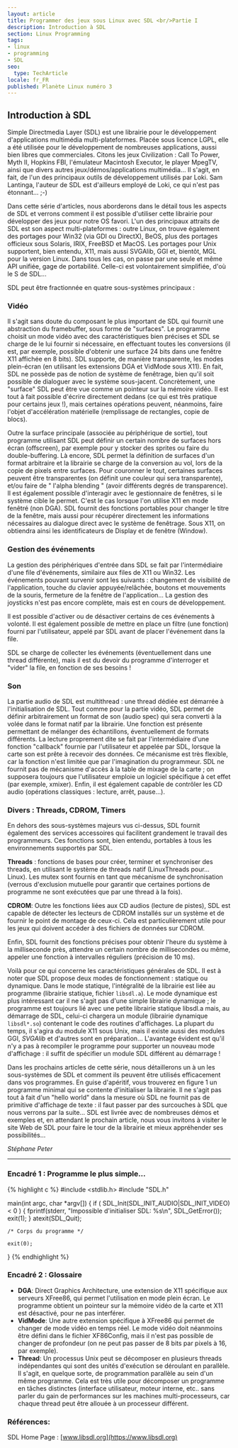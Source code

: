 ```yaml
---
layout: article
title: Programmer des jeux sous Linux avec SDL <br/>Partie I
description: Introduction à SDL
section: Linux Programming
tags:
- linux
- programming
- SDL
seo:
  type: TechArticle
locale: fr_FR
published: Planète Linux numéro 3
---
```

## Introduction à SDL

Simple Directmedia Layer (SDL) est une librairie pour le développement d'applications multimédia multi-plateformes. Placée sous licence LGPL, elle a été utilisée pour le développement de nombreuses applications, aussi bien libres que commerciales. Citons les jeux Civilization : Call To Power, Myth II, Hopkins FBI, l'émulateur Macintosh Executor, le player MpegTV, ainsi que divers autres jeux/démos/applications multimédia... Il s'agit, en fait, de l'un des principaux outils de développement utilisés par Loki. Sam Lantinga, l'auteur de SDL est d'ailleurs employé de Loki, ce qui n'est pas étonnant... ;-)

Dans cette série d'articles, nous aborderons dans le détail tous les aspects de SDL et verrons comment il est possible d'utiliser cette librairie pour développer des jeux pour notre OS favori. L'un des principaux attraits de SDL est son aspect multi-plateformes : outre Linux, on trouve également des portages pour Win32 (via GDI ou DirectX), BeOS, plus des portages officieux sous Solaris, IRIX, FreeBSD et MacOS. Les portages pour Unix supportent, bien entendu, X11, mais aussi SVGAlib, GGI et, bientôt, MGL pour la version Linux. Dans tous les cas, on passe par une seule et même API unifiée, gage de portabilité. Celle-ci est volontairement simplifiée, d'où le S de SDL...
 
SDL peut être fractionnée en quatre sous-systèmes principaux :

### Vidéo

Il s'agit sans doute du composant le plus important de SDL qui fournit une abstraction du framebuffer, sous forme de "surfaces". Le programme choisit un mode vidéo avec des caractéristiques bien précises et SDL se charge de le lui fournir si nécessaire, en effectuant toutes les conversions (il est, par exemple, possible d'obtenir une surface 24 bits dans une fenêtre X11 affichée en 8 bits). SDL supporte, de manière transparente, les modes plein-écran (en utilisant les extensions DGA et VidMode sous X11). En fait, SDL ne possède pas de notion de système de fenêtrage, bien qu'il soit possible de dialoguer avec le système sous-jacent. Concrètement, une "surface" SDL peut être vue comme un pointeur sur la mémoire vidéo. Il est tout à fait possible d'écrire directement dedans (ce qui est très pratique pour certains jeux !), mais certaines opérations peuvent, néanmoins, faire l'objet d'accélération matérielle (remplissage de rectangles, copie de blocs).

Outre la surface principale (associée au périphérique de sortie), tout programme utilisant SDL peut définir un certain nombre de surfaces hors écran (offscreen), par exemple pour y stocker des sprites ou faire du double-buffering. Là encore, SDL permet la définition de surfaces d'un format arbitraire et la librairie se charge de la conversion au vol, lors de la copie de pixels entre surfaces. Pour couronner le tout, certaines surfaces peuvent être transparentes (on définit une couleur qui sera transparente), et/ou faire de " l'alpha blending " (avoir différents degrés de transparence). Il est également possible d'interagir avec le gestionnaire de fenêtres, si le système cible le permet. C'est le cas lorsque l'on utilise X11 en mode fenêtré (non DGA). SDL fournit des fonctions portables pour changer le titre de la fenêtre, mais aussi pour récupérer directement les informations nécessaires au dialogue direct avec le système de fenêtrage. Sous X11, on obtiendra ainsi les identificateurs de Display et de fenêtre (Window).

### Gestion des événements

La gestion des périphériques d'entrée dans SDL se fait par l'intermédiaire d'une file d'événements, similaire aux files de X11 ou Win32. Les événements pouvant survenir sont les suivants : changement de visibilité de l'application, touche du clavier appuyée/relâchée, boutons et mouvements de la souris, fermeture de la fenêtre de l'application... La gestion des joysticks n'est pas encore complète, mais est en cours de développement.

Il est possible d'activer ou de désactiver certains de ces événements à volonté. Il est également possible de mettre en place un filtre (une fonction) fourni par l'utilisateur, appelé par SDL avant de placer l'événement dans la file.

SDL se charge de collecter les événements (éventuellement dans une thread différente), mais il est du devoir du programme d'interroger et "vider" la file, en fonction de ses besoins !

### Son

La partie audio de SDL est multithread : une thread dédiée est démarrée à l'initialisation de SDL. Tout comme pour la partie vidéo, SDL permet de définir arbitrairement un format de son (audio spec) qui sera converti à la volée dans le format natif par la librairie. Une fonction est présente permettant de mélanger des échantillons, éventuellement de formats différents. La lecture proprement dite se fait par l'intermédiaire d'une fonction "callback" fournie par l'utilisateur et appelée par SDL, lorsque la carte son est prête à recevoir des données. Ce mécanisme est très flexible, car la fonction n'est limitée que par l'imagination du programmeur. SDL ne fournit pas de mécanisme d'accès à la table de mixage de la carte ; on supposera toujours que l'utilisateur emploie un logiciel spécifique à cet effet (par exemple, xmixer). Enfin, il est également capable de contrôler les CD audio (opérations classiques : lecture, arrêt, pause...).

### Divers : Threads, CDROM, Timers

En dehors des sous-systèmes majeurs vus ci-dessus, SDL fournit également des services accessoires qui facilitent grandement le travail des programmeurs. Ces fonctions sont, bien entendu, portables à tous les environnements supportés par SDL.

**Threads** : fonctions de bases pour créer, terminer et synchroniser des threads, en utilisant le système de threads natif (LinuxThreads pour... Linux). Les mutex sont fournis en tant que mécanisme de synchronisation (verrous d'exclusion mutuelle pour garantir que certaines portions de programme ne sont exécutées que par une thread à la fois).

**CDROM**: Outre les fonctions liées aux CD audios (lecture de pistes), SDL est capable de détecter les lecteurs de CDROM installés sur un système et de fournir le point de montage de ceux-ci. Cela est particulièrement utile pour les jeux qui doivent accéder à des fichiers de données sur CDROM.

Enfin, SDL fournit des fonctions précises pour obtenir l'heure du système à la milliseconde près, attendre un certain nombre de millisecondes ou même, appeler une fonction à intervalles réguliers (précision de 10 ms).

Voilà pour ce qui concerne les caractéristiques générales de SDL. Il est à noter que SDL propose deux modes de fonctionnement : statique ou dynamique. Dans le mode statique, l'intégralité de la librairie est liée au programme (librairie statique, fichier `libsdl.a`). Le mode dynamique est plus intéressant car il ne s'agit pas d'une simple librairie dynamique ; le programme est toujours lié avec une petite librairie statique libsdl.a mais, au démarrage de SDL, celui-ci chargera un module (librairie dynamique `libsdl*.so`) contenant le code des routines d'affichages. La plupart du temps, il s'agira du module X11 sous Unix, mais il existe aussi des modules GGI, *SVGAlib* et d'autres sont en préparation... L'avantage évident est qu'il n'y a pas à recompiler le programme pour supporter un nouveau mode d'affichage : il suffit de spécifier un module SDL différent au démarrage !

Dans les prochains articles de cette série, nous détaillerons un à un les sous-systèmes de SDL et comment ils peuvent être utilisés efficacement dans vos programmes. En guise d'apéritif, vous trouverez en figure 1 un programme minimal qui se contente d'initialiser la librairie. Il ne s'agit pas tout à fait d'un "hello world" dans la mesure où SDL ne fournit pas de primitive d'affichage de texte : il faut passer par des surcouches à SDL que nous verrons par la suite... SDL est livrée avec de nombreuses démos et exemples et, en attendant le prochain article, nous vous invitons à visiter le site Web de SDL pour faire le tour de la librairie et mieux appréhender ses possibilités...

*Stéphane Peter*

----

### Encadré 1 : Programme le plus simple...

{% highlight c %}
#include <stdlib.h>
#include "SDL.h"

main(int argc, char *argv[])
{
	if ( SDL_Init(SDL_INIT_AUDIO|SDL_INIT_VIDEO) < 0 ) {
		fprintf(stderr, "Impossible d'initialiser SDL: %s\n", SDL_GetError());
		exit(1);
	}
	atexit(SDL_Quit);

	/* Corps du programme */

	exit(0);
}
{% endhighlight %}

### Encadré 2 : Glossaire

* **DGA**: Direct Graphics Architecture, une extension de X11 spécifique aux serveurs XFree86, qui permet l'utilisation en mode plein écran. Le programme obtient un pointeur sur la mémoire vidéo de la carte et X11 est désactivé, pour ne pas interférer.
* **VidMode**: Une autre extension spécifique à XFree86 qui permet de changer de mode vidéo en temps réel. Le mode vidéo doit néanmoins être défini dans le fichier XF86Config, mais il n'est pas possible de changer de profondeur (on ne peut pas passer de 8 bits par pixels à 16, par exemple).
* **Thread**: Un processus Unix peut se décomposer en plusieurs threads indépendantes qui sont des unités d'exécution se déroulant en parallèle. Il s'agit, en quelque sorte, de programmation parallèle au sein d'un même programme. Cela est très utile pour décomposer un programme en tâches distinctes (interface utilisateur, moteur interne, etc.. sans parler du gain de performances sur les machines multi-processeurs, car chaque thread peut être allouée à un processeur différent.

### Références:

SDL Home Page : [www.libsdl.org](https://www.libsdl.org)
